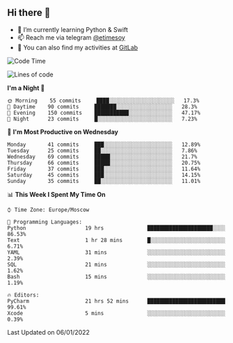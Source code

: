 ## Hi there 👋
- 🌱 I’m currently learning Python & Swift
- 📫 Reach me via telegram [@etimesoy](https://t.me/etimesoy/)
- 🦊 You can also find my activities at [GitLab](https://gitlab.com/etimesoy)

<!--START_SECTION:waka-->
![Code Time](http://img.shields.io/badge/Code%20Time-746%20hrs-blue)

![Lines of code](https://img.shields.io/badge/From%20Hello%20World%20I%27ve%20Written-181%20Thousand%20lines%20of%20code-blue)

**I'm a Night 🦉** 

```text
🌞 Morning    55 commits     ████░░░░░░░░░░░░░░░░░░░░░   17.3% 
🌆 Daytime    90 commits     ███████░░░░░░░░░░░░░░░░░░   28.3% 
🌃 Evening    150 commits    ███████████░░░░░░░░░░░░░░   47.17% 
🌙 Night      23 commits     █░░░░░░░░░░░░░░░░░░░░░░░░   7.23%

```
📅 **I'm Most Productive on Wednesday** 

```text
Monday       41 commits     ███░░░░░░░░░░░░░░░░░░░░░░   12.89% 
Tuesday      25 commits     ██░░░░░░░░░░░░░░░░░░░░░░░   7.86% 
Wednesday    69 commits     █████░░░░░░░░░░░░░░░░░░░░   21.7% 
Thursday     66 commits     █████░░░░░░░░░░░░░░░░░░░░   20.75% 
Friday       37 commits     ███░░░░░░░░░░░░░░░░░░░░░░   11.64% 
Saturday     45 commits     ███░░░░░░░░░░░░░░░░░░░░░░   14.15% 
Sunday       35 commits     ██░░░░░░░░░░░░░░░░░░░░░░░   11.01%

```


📊 **This Week I Spent My Time On** 

```text
⌚︎ Time Zone: Europe/Moscow

💬 Programming Languages: 
Python                   19 hrs              █████████████████████░░░░   86.53% 
Text                     1 hr 28 mins        █░░░░░░░░░░░░░░░░░░░░░░░░   6.71% 
YAML                     31 mins             ░░░░░░░░░░░░░░░░░░░░░░░░░   2.39% 
SQL                      21 mins             ░░░░░░░░░░░░░░░░░░░░░░░░░   1.62% 
Bash                     15 mins             ░░░░░░░░░░░░░░░░░░░░░░░░░   1.19%

🔥 Editors: 
PyCharm                  21 hrs 52 mins      █████████████████████████   99.61% 
Xcode                    5 mins              ░░░░░░░░░░░░░░░░░░░░░░░░░   0.39%

```


 Last Updated on 06/01/2022
<!--END_SECTION:waka-->
